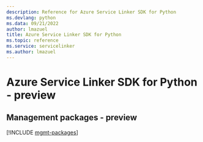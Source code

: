 ```yaml
---
description: Reference for Azure Service Linker SDK for Python
ms.devlang: python
ms.data: 09/21/2022
author: lmazuel
title: Azure Service Linker SDK for Python
ms.topic: reference
ms.service: servicelinker
ms.author: lmazuel
---
```

# Azure Service Linker SDK for Python - preview

## Management packages - preview
[!INCLUDE [mgmt-packages](service-linker-mgmt-index.md)]